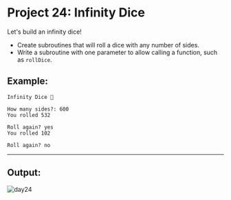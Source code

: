# Project 24: Infinity Dice

Let's build an infinity dice!

- Create subroutines that will roll a dice with any number of sides.
- Write a subroutine with one parameter to allow calling a function, such as `rollDice`.

## Example:
```
Infinity Dice 🎲

How many sides?: 600
You rolled 532

Roll again? yes
You rolled 102

Roll again? no
```
---

## Output:
![day24](https://github.com/user-attachments/assets/d811f0fd-dd47-48ac-bfe1-29bbcb1ad672)
